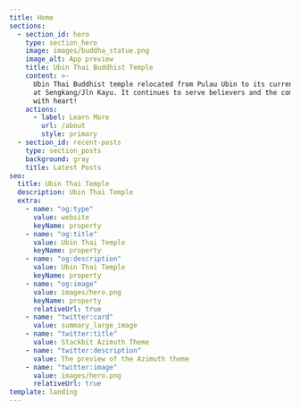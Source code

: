 ```yaml
---
title: Home
sections:
  - section_id: hero
    type: section_hero
    image: images/buddha_statue.png
    image_alt: App preview
    title: Ubin Thai Buddhist Temple
    content: >-
      Ubin Thai Buddhist temple relocated from Pulau Ubin to its current site 
      at Sengkang/Jln Kayu. It continues to serve believers and the community
      with heart!
    actions:
      - label: Learn More
        url: /about
        style: primary
  - section_id: recent-posts
    type: section_posts
    background: gray
    title: Latest Posts
seo:
  title: Ubin Thai Temple
  description: Ubin Thai Temple
  extra:
    - name: "og:type"
      value: website
      keyName: property
    - name: "og:title"
      value: Ubin Thai Temple
      keyName: property
    - name: "og:description"
      value: Ubin Thai Temple
      keyName: property
    - name: "og:image"
      value: images/hero.png
      keyName: property
      relativeUrl: true
    - name: "twitter:card"
      value: summary_large_image
    - name: "twitter:title"
      value: Stackbit Azimuth Theme
    - name: "twitter:description"
      value: The preview of the Azimuth theme
    - name: "twitter:image"
      value: images/hero.png
      relativeUrl: true
template: landing
---
```


